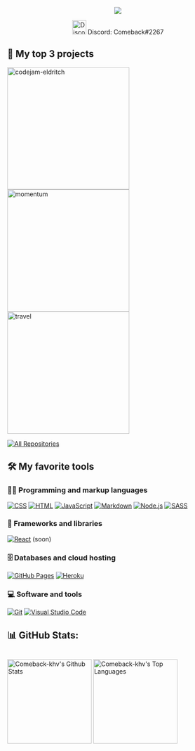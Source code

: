 <p align="center">
  <a href="https://github.com/DenverCoder1/readme-typing-svg"><img src="https://readme-typing-svg.herokuapp.com/?lines=Hi,%20I'm%20Anushavan%20Anatolian%20%F0%9F%91%8B;Frontend%20developer%20%F0%9F%92%BB+;Currently%20studying%20at%20RSSchool%20%F0%9F%8E%93;Always%20learning%20new%20things%20%F0%9F%92%AA&font=Fira%20Code&center=true&width=440&height=45&color=f75c7e&vCenter=true&size=22&pause=1000"></a>
</p>
<p align="center">
<img width="32px" src="https://i.imgur.com/OViZO8J.png" alt="Discord"> Discord: Comeback#2267
</p>

## 📘 My top 3 projects

<p align="left">
    <a href="https://github.com/comeback-khv/codejam-eldritch"><img width="278" src="https://denvercoder1-github-readme-stats.vercel.app/api/pin/?username=comeback-khv&repo=codejam-eldritch&theme=react&bg_color=1F222E&title_color=F85D7F&hide_border=true&icon_color=F8D866&show_icons=false" alt="codejam-eldritch"></a>
    <a href="https://github.com/comeback-khv/momentum"><img width="278" src="https://denvercoder1-github-readme-stats.vercel.app/api/pin/?username=comeback-khv&repo=momentum&theme=react&bg_color=1F222E&title_color=F85D7F&hide_border=true&icon_color=F8D866&show_icons=false" alt="momentum"></a>
    <a href="https://github.com/comeback-khv/travel"><img width="278" src="https://denvercoder1-github-readme-stats.vercel.app/api/pin/?username=comeback-khv&repo=travel&theme=react&bg_color=1F222E&title_color=F85D7F&hide_border=true&icon_color=F8D866&show_icons=false" alt="travel"></a>
</p>

<p align="left">
  <a href="https://github.com/comeback-khv?tab=repositories&sort=stargazers"><img alt="All Repositories" title="All Repositories" src="https://custom-icon-badges.herokuapp.com/badge/-All%20Repos-2962FF?style=for-the-badge&logoColor=white&logo=repo"/></a>
</p>

## 🛠️ My favorite tools
### 👨‍💻 Programming and markup languages

<p>
    <a href="https://github.com/search?q=user%3ADenverCoder1+language%3Acss"><img alt="CSS" src="https://img.shields.io/badge/CSS-1572B6.svg?logo=css3&logoColor=white"></a>
    <a href="https://github.com/search?q=user%3ADenverCoder1+language%3Ahtml"><img alt="HTML" src="https://img.shields.io/badge/HTML-E34F26.svg?logo=html5&logoColor=white"></a>
    <a href="https://github.com/search?q=user%3ADenverCoder1+language%3Ajavascript"><img alt="JavaScript" src="https://img.shields.io/badge/JavaScript-F7DF1E.svg?logo=javascript&logoColor=black"></a>
    <a href="https://github.com/search?q=user%3ADenverCoder1+language%3Amarkdown"><img alt="Markdown" src="https://img.shields.io/badge/Markdown-000000.svg?logo=markdown&logoColor=white"></a>
    <a href="https://github.com/search?q=user%3ADenverCoder1+language%3Ajavascript"><img alt="Node.js" src="https://img.shields.io/badge/Node.js-43853D.svg?logo=node.js&logoColor=white"></a>
    <a href="https://github.com/search?q=user%3ADenverCoder1+language%3Asass"><img alt="SASS" src="https://img.shields.io/badge/Sass-hotpink.svg?logo=SASS&logoColor=white"></a>
</p>

### 🧰 Frameworks and libraries

<p>
    <a href="#"><img alt="React" src="https://img.shields.io/badge/React-20232a.svg?logo=react&logoColor=%2361DAFB"></a> (soon)
</p>

### 🗄️ Databases and cloud hosting

<p>
    <a href="#"><img alt="GitHub Pages" src="https://img.shields.io/badge/GitHub%20Pages-327FC7.svg?logo=github&logoColor=white"></a>
    <a href="#"><img alt="Heroku" src="https://img.shields.io/badge/Heroku-430098.svg?logo=heroku&logoColor=white"></a>
</p>

### 💻 Software and tools

<p>
    <a href="#"><img alt="Git" src="https://img.shields.io/badge/Git-F05033.svg?logo=git&logoColor=white"></a>
    <a href="#"><img alt="Visual Studio Code" src="https://img.shields.io/badge/Visual%20Studio%20Code-0078d7.svg?logo=visual-studio-code&logoColor=white"></a>
</p>

## 📊 GitHub Stats:
  <br/>
    <a href="https://github.com/anuraghazra/github-readme-stats"><img alt="Comeback-khv's Github Stats" src="https://denvercoder1-github-readme-stats.vercel.app/api/?username=comeback-khv&show_icons=true&include_all_commits=false&count_private=true&theme=react&hide_border=true&bg_color=1F222E&title_color=F85D7F&icon_color=F8D866" height="192px"/></a>
  <a href="https://github.com/anuraghazra/github-readme-stats"><img alt="Comeback-khv's Top Languages" src="https://github-readme-stats.vercel.app/api/top-langs/?username=comeback-khv&langs_count=8&layout=compact&theme=react&hide_border=true&bg_color=1F222E&title_color=F85D7F&icon_color=F8D866&hide=Jupyter%20Notebook" height="192px"/></a>
  <br/>
